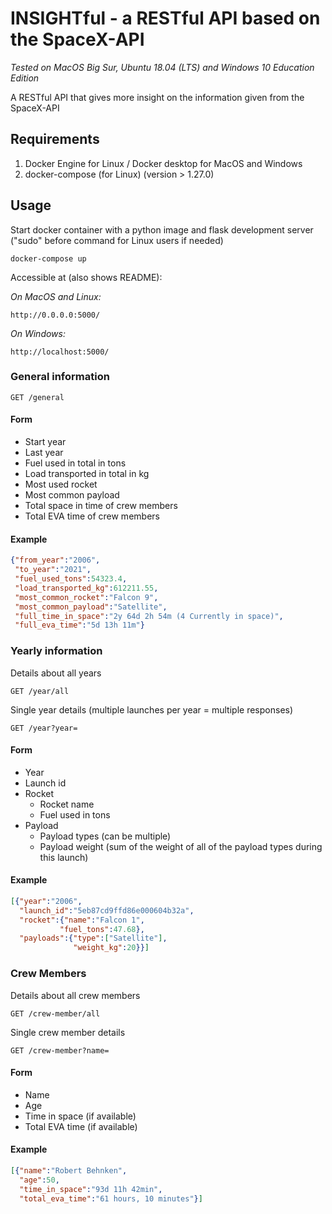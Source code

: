 # INSIGHTful - a RESTful API based on the SpaceX-API

_Tested on MacOS Big Sur, Ubuntu 18.04 (LTS) and Windows 10 Education Edition_

A RESTful API that gives more insight on the information given from the SpaceX-API

## Requirements

1. Docker Engine for Linux / Docker desktop for MacOS and Windows
2. docker-compose (for Linux) (version > 1.27.0)

## Usage  

Start docker container with a python image and flask development server ("sudo" before command for Linux users if needed)

```  
docker-compose up
```  

Accessible at (also shows README):

_On MacOS and Linux:_

```
http://0.0.0.0:5000/
```  

_On Windows:_

```  
http://localhost:5000/
```

### General information

```
GET /general
```

#### Form

- Start year
- Last year
- Fuel used in total in tons
- Load transported in total in kg
- Most used rocket
- Most common payload
- Total space in time of crew members
- Total EVA time of crew members

#### __Example__  

```json
{"from_year":"2006",
 "to_year":"2021",
 "fuel_used_tons":54323.4,
 "load_transported_kg":612211.55,
 "most_common_rocket":"Falcon 9",
 "most_common_payload":"Satellite",
 "full_time_in_space":"2y 64d 2h 54m (4 Currently in space)",
 "full_eva_time":"5d 13h 11m"}
```

### Yearly information

Details about all years  

```
GET /year/all
```  

Single year details (multiple launches per year = multiple responses) 

```
GET /year?year=
```  


#### __Form__

- Year
- Launch id
- Rocket
    - Rocket name
    - Fuel used in tons
- Payload
    - Payload types (can be multiple)
    - Payload weight (sum of the weight of all of the payload types during this launch)

#### __Example__  

```json  
[{"year":"2006",
  "launch_id":"5eb87cd9ffd86e000604b32a",
  "rocket":{"name":"Falcon 1",
           "fuel_tons":47.68},
  "payloads":{"type":["Satellite"],
              "weight_kg":20}}]
```

### Crew Members

Details about all crew members  

```
GET /crew-member/all
```  

Single crew member details  

```
GET /crew-member?name=
```  

#### __Form__

- Name
- Age
- Time in space (if available)
- Total EVA time (if available)

#### __Example__  

```json
[{"name":"Robert Behnken",
  "age":50,
  "time_in_space":"93d 11h 42min",
  "total_eva_time":"61 hours, 10 minutes"}]
```
